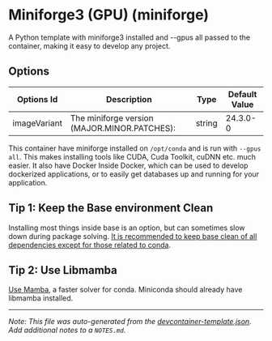 
# Miniforge3 (GPU) (miniforge)

A Python template with miniforge3 installed and --gpus all passed to the container, making it easy to develop any project.

## Options

| Options Id | Description | Type | Default Value |
|-----|-----|-----|-----|
| imageVariant | The miniforge version (MAJOR.MINOR.PATCHES): | string | 24.3.0-0 |

This container have miniforge installed on `/opt/conda` and is run with `--gpus all`. This makes installing tools like CUDA, Cuda Toolkit, cuDNN etc. much easier. It also have Docker Inside Docker, which can be used to develop dockerized applications, or to easily get databases up and running for your application.

## Tip 1: Keep the Base environment Clean

Installing most things inside base is an option, but can sometimes slow down during package solving. [It is recommended to keep base clean of all dependencies except for those related to conda](https://github.com/conda/conda/issues/11919#issuecomment-1283923009).

## Tip 2: Use Libmamba

[Use Mamba](https://www.anaconda.com/blog/a-faster-conda-for-a-growing-community), a faster solver for conda.
Miniconda should already have libmamba installed.

---

_Note: This file was auto-generated from the [devcontainer-template.json](https://github.com/matheusfvesco/devcontainer-templates/blob/main/src/miniforge/devcontainer-template.json).  Add additional notes to a `NOTES.md`._
